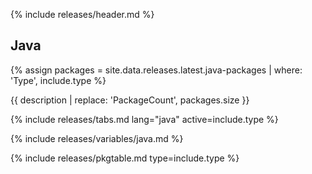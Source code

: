 {% include releases/header.md %}

## Java

{% assign packages = site.data.releases.latest.java-packages | where: 'Type', include.type %}

{{ description | replace: 'PackageCount', packages.size }}

{% include releases/tabs.md lang="java" active=include.type %}

{% include releases/variables/java.md %}

{% include releases/pkgtable.md type=include.type %}